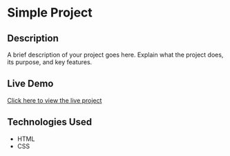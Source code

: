 # Simple Project

## Description
A brief description of your project goes here. Explain what the project does, its purpose, and key features.

## Live Demo
[Click here to view the live project](https://shaharia4455.github.io/my-simple-website)

## Technologies Used
- HTML
- CSS
